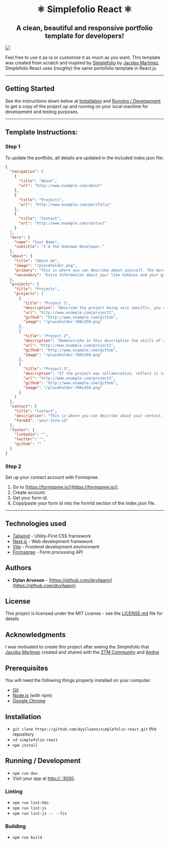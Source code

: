 <h1 align="center">
  ⚛ Simplefolio React ⚛
</h1>

<h2 align="center">
  A clean, beautiful and responsive portfolio template for developers!
</h2>

<img src="/public/simplefolio-react-preview.gif">

Feel free to use it as-is or customize it as much as you want. This template was created from scratch and inspired by [Simplefolio](https://github.com/cobidev/simplefolio) by [Jacobo Martinez](https://github.com/cobidev).
Simplefolio React uses (roughly) the same portofolio template in React.js.

---

## Getting Started

See the instructions down below at [Installation](#installation)
and [Running / Development](#running-/-development) to get a copy of the
project up and running on your local machine for development and
testing purposes.

---

## Template Instructions:

### Step 1

To update the portfolio, all details are updated in the included index.json file:

```json
{
  "navigation": [
    {
      "title": "About",
      "url": "http://www.example.com/about"
    },
    {
      "title": "Projects",
      "url": "http://www.example.com/portfolio"
    },
    {
      "title": "Contact",
      "url": "http://www.example.com/contact"
    }
  ],
  "hero": {
    "name": "Your Name",
    "subtitle": "I'm the Unknown Developer."
  },
  "about": {
    "title": "About me",
    "image": "/placeholder.png",
    "primary": "This is where you can describe about yourself. The more you describe about yourself, the more chances you have!",
    "secondary": "Extra Information about you! like hobbies and your goals."
  },
  "projects": {
    "title": "Projects",
    "projects": [
      {
        "title": "Project 1",
        "description": "Describe the project being very specific, you can use the Twitter standard: no more than 280 characters: complement the information: the skills learned or reinforced in its realization and how you faced it, prove to be proactive in the search for solutions.",
        "url": "http://www.example.com/project1",
        "github": "http://www.example.com/github",
        "image": "/placeholder-700x350.png"
      },
      {
        "title": "Project 2",
        "description": "Demonstrate in this description the skills of a programmer: such as having commitment, having perseverance and accepting alternative solutions. Remember that being a portfolio you are not selling the project, you are selling yourself, it reflects the resources used: Frameworks, libraries, platforms, etc.",
        "url": "http://www.example.com/project2",
        "github": "http://www.example.com/github",
        "image": "/placeholder-700x350.png"
      },
      {
        "title": "Project 3",
        "description": "If the project was collaborative, reflect it in this description, that will demonstrate communication and/or leadership skills. Additionally, if you made use of the mastery of a second language, it will reflect on you professionalism.",
        "url": "http://www.example.com/project3",
        "github": "http://www.example.com/github",
        "image": "/placeholder-700x350.png"
      }
    ]
  },
  "contact": {
    "title": "Contact",
    "description": "This is where you can describe about your contact. The more you describe about your contact, the more chances you have!",
    "formId": "your-form-id"
  },
  "footer": {
    "linkedin": "",
    "twitter": "",
    "github": ""
  }
}
```

### Step 2

Set up your contact account with Formspree.

1. Go to [https://formspree.io/](https://formspree.io/).
2. Create account.
3. Get your form id.
4. Copy/paste your form id into the formId section of the index.json file.

---

## Technologies used

- [Tailwind](https://tailwindcss.com/) - Utility-First CSS framework
- [Next.js](https://nextjs.org/) - Web development framework
- [Vite](https://vitejs.dev) - Frontend development environment
- [Formspree](https://formspree.io/) - Form processing API

## Authors

- **Dylan Arveson** - [https://github.com/dyyllaann](https://github.com/dyyllaann)

## License

This project is licensed under the MIT License - see the [LICENSE.md](LICENSE.md) file for details

## Acknowledgments

I was motivated to create this project after seeing the Simplefolio that [Jacobo Martinez](https://github.com/cobimr) created and shared with the [ZTM Community](https://github.com/zero-to-mastery) and [Andrei](https://github.com/aneagoie)

## Prerequisites

You will need the following things properly installed on your computer.

- [Git](https://git-scm.com/)
- [Node.js](https://nodejs.org/) (with npm)
- [Google Chrome](https://google.com/chrome/)

## Installation

- `git clone https://github.com/dyyllaann/simplefolio-react.git` this repository
- `cd simplefolio-react`
- `npm install`

## Running / Development

- `npm run dev`
- Visit your app at [http://  :3000](http://localhost:).

### Linting

- `npm run lint:hbs`
- `npm run lint:js`
- `npm run lint:js -- --fix`

### Building

- `npm run build`
